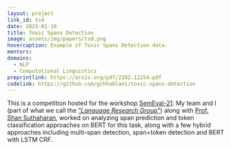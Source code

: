 ```yaml
---
layout: project
link_id: tsd
date: 2021-01-10
title: Toxic Spans Detection
image: assets/img/papers/tsd.png
hovercaption: Example of Toxic Spans Detection data.
mentors:
domains:
  - NLP
  - Computational Linguistics
preprintlink: https://arxiv.org/pdf/2102.12254.pdf
codelink: https://github.com/gchhablani/toxic-spans-detection
---
```

This is a competition hosted for the workshop [SemEval-21](https://semeval.github.io/SemEval2021/tasks). My team and I (part of what we call the *["Language Research Group"](https://lrg.saidl.in/)*) along with [Prof. Shan Suthaharan](https://shansuthaharan.com/), worked on analyzing span prediction and token classification approaches on BERT for this task, along with a few hybrid approaches including multi-span detection, span+token detection and BERT with LSTM CRF.
